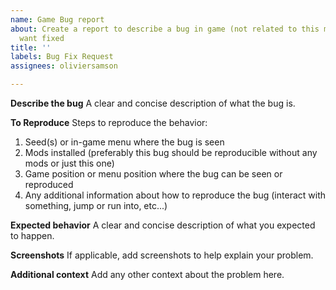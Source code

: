 ```yaml
---
name: Game Bug report
about: Create a report to describe a bug in game (not related to this mod) that you
  want fixed
title: ''
labels: Bug Fix Request
assignees: oliviersamson

---
```


**Describe the bug**
A clear and concise description of what the bug is.

**To Reproduce**
Steps to reproduce the behavior:
1. Seed(s) or in-game menu where the bug is seen
2. Mods installed (preferably this bug should be reproducible without any mods or just this one)
3. Game position or menu position where the bug can be seen or reproduced
4. Any additional information about how to reproduce the bug (interact with something, jump or run into, etc...)

**Expected behavior**
A clear and concise description of what you expected to happen.

**Screenshots**
If applicable, add screenshots to help explain your problem.

**Additional context**
Add any other context about the problem here.
